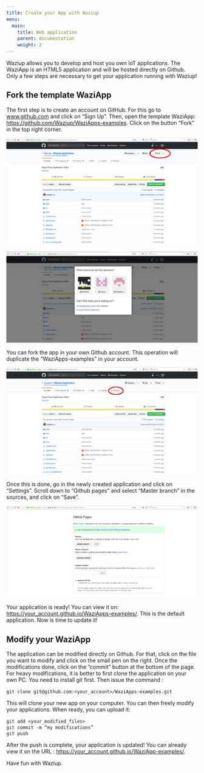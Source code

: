 ```yaml
---
title: Create your App with Waziup
menu:
  main:
    title: Web application 
    parent: documentation
    weight: 2
---
```


Waziup allows you to develop and host you own IoT applications.
The WaziApp is an HTML5 application and will be hosted directly on Github.
Only a few steps are necessary to get your application running with Waziup!

Fork the template WaziApp
-------------------------

The first step is to create an account on GitHub.
For this go to www.github.com and click on “Sign Up”.
Then, open the template WaziApp: https://github.com/Waziup/WaziApps-examples.
Click on the button “Fork” in the top right corner.

![Fork Waziapp](images/forkwaziapp.png)

![Fork Waziapp](images/forkaccount.png)


You can fork the app in your own Github account.
This operation will duplicate the “WaziApps-examples” in your account.

![Waziapp settings](images/waziappsettings.png)

Once this is done, go in the newly created application and click on “Settings”.
Scroll down to “Github pages” and select “Master branch” in the sources, and click on “Save”.

![Waziapp settings](images/waziappsettings2.png)

Your application is ready! You can view it on: https://your_account.github.io/WaziApps-examples/. 
This is the default application. Now is time to update it!

Modify your WaziApp
-------------------

The application can be modified directly on Github.
For that, click on the file you want to modify and click on the small pen on the right.
Once the modifications done, click on the “commit” button at the bottom of the page.
For heavy modifications, it is better to first clone the application on your own PC.
You need to install git  first.
Then issue the command :
```
git clone git@github.com:<your_account>/WaziApps-examples.git
```

This will clone your new app on your computer.
You can then freely modify your applications.
When ready, you can upload it:
```
git add <your_modified_files>
git commit -m “my modifications”
git push
```

After the push is complete, your application is updated!
You can already view it on the URL : https://your_account.github.io/WaziApp-examples/. 


Have fun with Waziup.



